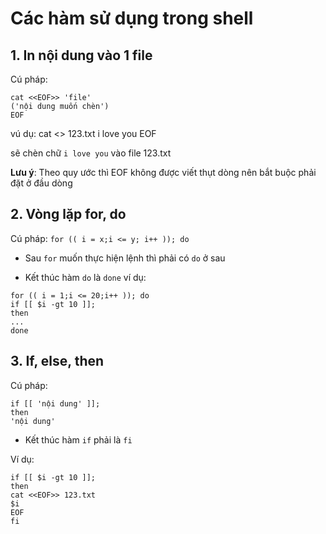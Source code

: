 # Các hàm sử dụng trong shell

## 1. In nội dung vào 1 file

Cú pháp:
```
cat <<EOF>> 'file'
('nội dung muốn chèn')
EOF
```

vú dụ: cat <<EOF>> 123.txt
i love you
EOF

sẽ chèn chữ `i love you` vào file 123.txt

**Lưu ý**: Theo quy ước thì EOF không được viết thụt dòng nên bắt buộc phải đặt ở đầu dòng

## 2. Vòng lặp for, do

Cú pháp: `for (( i = x;i <= y; i++ )); do ` 

- Sau `for` muốn thực hiện lệnh thì phải có `do` ở sau

- Kết thúc hàm `do` là `done`
ví dụ:
```
for (( i = 1;i <= 20;i++ )); do
if [[ $i -gt 10 ]];
then
...
done
```


## 3. If, else, then

Cú pháp: 
```
if [[ 'nội dung' ]];
then
'nội dung'
```
- Kết thúc hàm `if` phải là `fi`

Ví dụ: 
```
if [[ $i -gt 10 ]];
then
cat <<EOF>> 123.txt
$i
EOF
fi
```

## 
